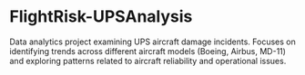 # FlightRisk-UPSAnalysis
Data analytics project examining UPS aircraft damage incidents. Focuses on identifying trends across different aircraft models (Boeing, Airbus, MD-11) and exploring patterns related to aircraft reliability and operational issues.
